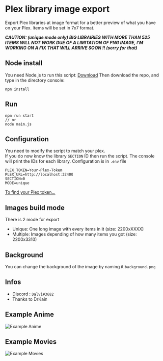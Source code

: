 # Plex library image export
Export Plex libraries at image format for a better preview of what you have on your Plex.
Items will be set in 7x7 format.

***CAUTION: (unique mode only) BIG LIBRAIRIES WITH MORE THAN 525 ITEMS WILL NOT WORK DUE OF A LIMITATION OF PNG IMAGE, I'M WORKING ON A FIX THAT WILL ARRIVE SOON !! (sorry for that)***

## Node install
You need Node.js to run this script: [Download](https://nodejs.org/en/download/)
Then download the repo,
and type in the directory console:
```
npm install
```

## Run
```
npm run start
// or
node main.js
```

## Configuration
You need to modify the script to match your plex.  
If you do now know the library `SECTION` ID then run the script. The console will print the IDs for each library.
Configuration is in `.env` file
```
PLEX_TOKEN=Your-Plex-Token
PLEX_URL=http://localhost:32400
SECTION=0
MODE=unique
```
[To find your Plex token...](https://support.plex.tv/articles/204059436-finding-an-authentication-token-x-plex-token/)

## Images build mode
There is 2 mode for export
- Unique: One long image with every items in it (size: 2200xXXXX)
- Multiple: Images depending of how many items you got (size: 2200x3310)

## Background
You can change the background of the image by naming it `background.png`

## Infos
- Discord : `Dalvi#3682`
- Thanks to DrKain

## Example Anime
![Example Anime](https://i.imgur.com/zFthiLW.jpg)

## Example Movies
![Example Movies](https://i.imgur.com/hEk9YZQ.jpg)

